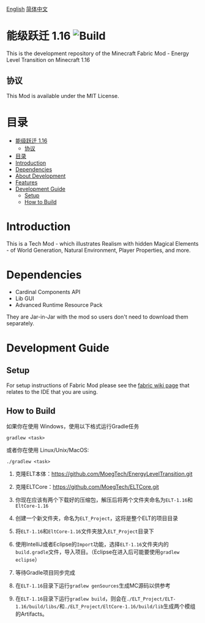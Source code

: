[English](README.md)  [简体中文](README-zh_cn.md)

# 能级跃迁 1.16 ![Build](https://github.com/MoegTech/EnergyLevelTransition/workflows/Build/badge.svg) 

This is the development repository of the Minecraft Fabric Mod - Energy Level Transition on Minecraft 1.16

## 协议

This Mod is available under the MIT License. 

# 目录

- [能级跃迁 1.16](#能级跃迁-116)
  - [协议](#license)
- [目录](#table-of-contents)
- [Introduction](#introduction)
- [Dependencies](#dependencies)
- [About Development](#about-development)
- [Features](#features)
- [Development Guide](#development-guide)
  - [Setup](#setup)
  - [How to Build](#how-to-build)
  
# Introduction

This is a Tech Mod - which illustrates Realism with hidden Magical Elements - of World Generation, Natural Environment, Player Properties, and more. 

# Dependencies

- Cardinal Components API
- Lib GUI
- Advanced Runtime Resource Pack

They are Jar-in-Jar with the mod so users don't need to download them separately. 

# Development Guide

## Setup

For setup instructions of Fabric Mod please see the [fabric wiki page](https://fabricmc.net/wiki/tutorial:setup) that relates to the IDE that you are using.

## How to Build

如果你在使用 Windows，使用以下格式运行Gradle任务

```gradlew <task>```

或者你在使用 Linux/Unix/MacOS:

```./gradlew <task>```

1. 克隆ELT本体：https://github.com/MoegTech/EnergyLevelTransition.git

2. 克隆ELTCore：https://github.com/MoegTech/ELTCore.git

3. 你现在应该有两个下载好的压缩包，解压后将两个文件夹命名为`ELT-1.16`和`EltCore-1.16`

4. 创建一个新文件夹，命名为`ELT_Project`，这将是整个ELT的项目目录

5. 将`ELT-1.16`和`EltCore-1.16`文件夹放入`ELT_Project`目录下

6. 使用IntelliJ或者Eclipse的`Import`功能，选择`ELT-1.16`文件夹内的`build.gradle`文件，导入项目。（Eclipse在进入后可能要使用`gradlew eclipse`）

7. 等待Gradle项目同步完成

8. 在`ELT-1.16`目录下运行`gradlew genSources`生成MC源码以供参考

9. 在`ELT-1.16`目录下运行`gradlew build`，则会在`./ELT_Project/ELT-1.16/build/libs/`和`./ELT_Project/EltCore-1.16/build/lib`生成两个模组的Artifacts。
